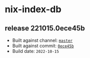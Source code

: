 # nix-index-db
## release 221015.0ece45b
- Built against channel: [`master`](https://github.com/nixos/nixpkgs/tree/master)
- Built against commit: [`0ece45b`](https://github.com/NixOS/nixpkgs/commit/0ece45b46807ff01ab6dab634fcc7b49d6c73ac1)
- Build date: `2022-10-15`
